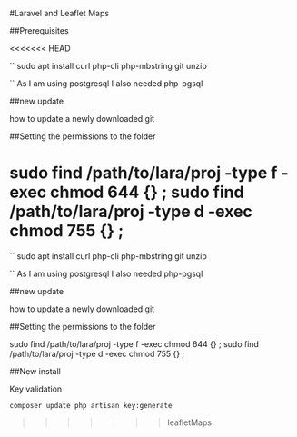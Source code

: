 #Laravel and Leaflet Maps

##Prerequisites

<<<<<<< HEAD

``
sudo apt install curl php-cli php-mbstring git unzip 

``
As I am using postgresql I also needed php-pgsql

##new update


how to update a newly downloaded git




##Setting the permissions to the folder

sudo find /path/to/lara/proj -type f -exec chmod 644 {} \;
sudo find /path/to/lara/proj -type d -exec chmod 755 {} \;
=======
``
  sudo apt install curl php-cli php-mbstring git unzip

`` As I am using postgresql I also needed php-pgsql

##new update

how to update a newly downloaded git

##Setting the permissions to the folder

sudo find /path/to/lara/proj -type f -exec chmod 644 {} ; sudo find /path/to/lara/proj -type d -exec chmod 755 {} ;



##New install

Key validation 

``
  composer update
  php artisan key:generate
``
>>>>>>> leafletMaps
